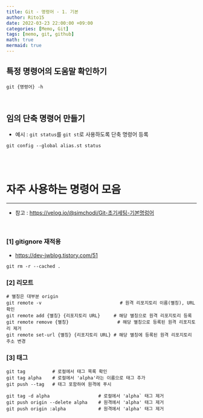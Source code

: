 ```yaml
---
title: Git - 명령어 - 1. 기본
author: Rito15
date: 2022-03-23 22:00:00 +09:00
categories: [Memo, Git]
tags: [memo, git, github]
math: true
mermaid: true
---
```


## **특정 명령어의 도움말 확인하기**

```git
git {명령어} -h
```

<br>

## **임의 단축 명령어 만들기**

- 예시 : `git status`를 `git st`로 사용하도록 단축 명령어 등록

```git
git config --global alias.st status
```

<br>

<br>

# 자주 사용하는 명령어 모음
---
- 참고 : <https://velog.io/@simchodi/Git-초기세팅-기본명렁어>

<br>

### **[1] gitignore 재적용**
- <https://dev-jwblog.tistory.com/51>

```git
git rm -r --cached .
```


### **[2] 리모트**

```git
# 별칭은 대부분 origin
git remote -v                             # 원격 리포지토리 이름(별칭), URL 확인
git remote add {별칭} {리포지토리 URL}     # 해당 별칭으로 원격 리포지토리 등록
git remote remove {별칭}                  # 해당 별칭으로 등록된 원격 리포지토리 제거
git remote set-url {별칭} {리포지토리 URL} # 해당 별칭에 등록된 원격 리포지토리 주소 변경
```


### **[3] 태그**

```git
git tag          # 로컬에서 태그 목록 확인
git tag alpha    # 로컬에서 'alpha'라는 이름으로 태그 추가
git push --tag   # 태그 포함하여 원격에 푸시

git tag -d alpha                  # 로컬에서 'alpha` 태그 제거
git push origin --delete alpha    # 원격에서 'alpha' 태그 제거
git push origin :alpha            # 원격에서 'alpha' 태그 제거
```